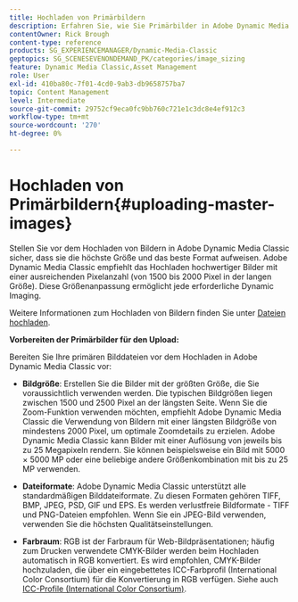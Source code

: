 ```yaml
---
title: Hochladen von Primärbildern
description: Erfahren Sie, wie Sie Primärbilder in Adobe Dynamic Media Classic hochladen.
contentOwner: Rick Brough
content-type: reference
products: SG_EXPERIENCEMANAGER/Dynamic-Media-Classic
geptopics: SG_SCENESEVENONDEMAND_PK/categories/image_sizing
feature: Dynamic Media Classic,Asset Management
role: User
exl-id: 410ba80c-7f01-4cd0-9ab3-db9658757ba7
topic: Content Management
level: Intermediate
source-git-commit: 29752cf9eca0fc9bb760c721e1c3dc8e4ef912c3
workflow-type: tm+mt
source-wordcount: '270'
ht-degree: 0%

---
```


# Hochladen von Primärbildern{#uploading-master-images}

Stellen Sie vor dem Hochladen von Bildern in Adobe Dynamic Media Classic sicher, dass sie die höchste Größe und das beste Format aufweisen. Adobe Dynamic Media Classic empfiehlt das Hochladen hochwertiger Bilder mit einer ausreichenden Pixelanzahl (von 1500 bis 2000 Pixel in der langen Größe). Diese Größenanpassung ermöglicht jede erforderliche Dynamic Imaging.

Weitere Informationen zum Hochladen von Bildern finden Sie unter [Dateien hochladen](uploading-files.md#uploading_files).

**Vorbereiten der Primärbilder für den Upload:**

Bereiten Sie Ihre primären Bilddateien vor dem Hochladen in Adobe Dynamic Media Classic vor:

* **Bildgröße**: Erstellen Sie die Bilder mit der größten Größe, die Sie voraussichtlich verwenden werden. Die typischen Bildgrößen liegen zwischen 1500 und 2500 Pixel an der längsten Seite. Wenn Sie die Zoom-Funktion verwenden möchten, empfiehlt Adobe Dynamic Media Classic die Verwendung von Bildern mit einer längsten Bildgröße von mindestens 2000 Pixel, um optimale Zoomdetails zu erzielen. Adobe Dynamic Media Classic kann Bilder mit einer Auflösung von jeweils bis zu 25 Megapixeln rendern. Sie können beispielsweise ein Bild mit 5000 × 5000 MP oder eine beliebige andere Größenkombination mit bis zu 25 MP verwenden.

* **Dateiformate**: Adobe Dynamic Media Classic unterstützt alle standardmäßigen Bilddateiformate. Zu diesen Formaten gehören TIFF, BMP, JPEG, PSD, GIF und EPS. Es werden verlustfreie Bildformate - TIFF und PNG-Dateien empfohlen. Wenn Sie ein JPEG-Bild verwenden, verwenden Sie die höchsten Qualitätseinstellungen.

* **Farbraum**: RGB ist der Farbraum für Web-Bildpräsentationen; häufig zum Drucken verwendete CMYK-Bilder werden beim Hochladen automatisch in RGB konvertiert. Es wird empfohlen, CMYK-Bilder hochzuladen, die über ein eingebettetes ICC-Farbprofil (International Color Consortium) für die Konvertierung in RGB verfügen. Siehe auch [ICC-Profile (International Color Consortium)](/help/using/icc-profiles.md).

